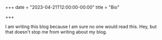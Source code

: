 +++
date = "2023-04-21T12:00:00-00:00"
title = "Bio"

+++

I am writing this blog because I am sure no one would read this. Hey, but that doesn't stop me from writing about my blog.

